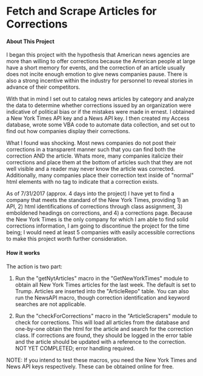 # Fetch and Scrape Articles for Corrections


#### About This Project

I began this project with the hypothesis that American news agencies are more than willing to offer corrections because the American people at large have a short memory for events, and the correction of an article usually does not incite enough emotion to give news companies pause.  There is also a strong incentive within the industry for personnel to reveal stories in advance of their competitors.

With that in mind I set out to catalog news articles by category and analyze the data to determine whether corrections issued by an organization were indicative of political bias or if the mistakes were made in ernest.  I obtained a New York Times API key and a News API key.  I then created my Access database, wrote some VBA code to automate data collection, and set out to find out how companies display their corrections.

What I found was shocking.  Most news companies do not post their corrections in a transparent manner such that you can find both the correction AND the article.  Whats more, many companies italicize their corrections and place them at the bottom of articles such that they are not well visible and a reader may never know the article was corrected.  Additionally, many companies place their correction text inside of "normal" html elements with no tag to indicate that a correction exists.

As of 7/31/2017 (approx. 4 days into the project) I have yet to find a company that meets the standard of the New York Times, providing 1) an API, 2) html identifications of corrections through class assignment, 3) emboldened headings on corrections, and 4) a corrections page.  Because the New York Times is the only company for which I am able to find solid corrections information, I am going to discontinue the project for the time being; I would need at least 5 companies with easily accessible corrections to make this project worth further consideration.

#### How it works

The action is two part:

1.  Run the "getNytArticles" macro in the "GetNewYorkTimes" module to obtain all New York Times articles for the last week.  The default is set to Trump.  Articles are inserted into the "ArticleRepo" table.  You can also run the NewsAPI macro, though correction identification and keyword searches are not applicable.

2.  Run the "checkForCorrections" macro in the "ArticleScrapers" module to check for corrections.  This will load all articles from the database and one-by-one obtain the html for the article and search for the correction class.  If corrections are found, they should be logged in the error table and the article should be updated with a reference to the correction.  NOT YET COMPLETED; error handling required.

NOTE: If you intend to test these macros, you need the New York Times and News API keys respectively.  These can be obtained online for free.
